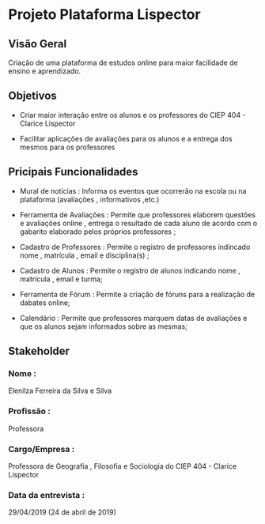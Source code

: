 # Projeto Plataforma Lispector

## Visão Geral
Criação de uma plataforma de estudos online para maior facilidade de ensino e aprendizado.

## Objetivos

 - Criar maior interação entre os alunos e os professores do CIEP 404 - Clarice Lispector

 - Facilitar aplicações de avaliações para os alunos e a entrega dos mesmos para os professores

## Pricipais Funcionalidades

 - Mural de notícias : Informa os eventos que ocorrerão na escola ou na plataforma (avaliações , informativos ,etc.) 

 - Ferramenta de Avaliações : Permite que professores elaborem questões e avaliações online , entrega o resultado  de cada aluno de acordo com o gabarito elaborado pelos próprios professores ;

 - Cadastro de Professores : Permite o registro de professores indincado nome , matrícula , email e disciplina(s) ;

 - Cadastro de Alunos : Permite o registro de alunos indicando nome , matrícula , email e turma;

 - Ferramenta de Fórum : Permite a criação de fóruns para a realização de dabates online;

 - Calendário : Permite que professores marquem datas de avaliações e que os alunos sejam informados sobre as mesmas;

## Stakeholder

### Nome :
Elenilza Ferreira da Silva e Silva

### Profissão :
Professora

### Cargo/Empresa :
Professora de Geografia , Filosofia e Sociologia do CIEP 404 - Clarice Lispector

### Data da entrevista :
29/04/2019 (24 de abril de 2019)